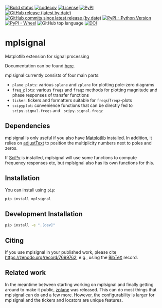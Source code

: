 [![Build status](https://github.com/oscargus/mplsignal/workflows/Tests/badge.svg)](https://github.com/oscargus/mplsignal/actions?query=workflow%3ATests)
[![codecov](https://codecov.io/gh/oscargus/mplsignal/branch/main/graph/badge.svg?token=0ICY4NEVJM)](https://codecov.io/gh/oscargus/mplsignal)
[![License](https://img.shields.io/github/license/oscargus/mplsignal)](https://github.com/oscargus/mplsignal/blob/main/LICENSE)
[![PyPI](https://img.shields.io/pypi/v/mplsignal)](https://pypi.org/project/mplsignal/)
[![GitHub release (latest by date)](https://img.shields.io/github/v/release/oscargus/mplsignal)](https://github.com/oscargus/mplsignal/releases)
[![GitHub commits since latest release (by date)](https://img.shields.io/github/commits-since/oscargus/mplsignal/latest)](https://github.com/oscargus/mplsignal/compare/v0.1.1...HEAD)
[![PyPI - Python Version](https://img.shields.io/pypi/pyversions/mplsignal)](https://pypi.org/project/mplsignal/)
[![PyPI - Wheel](https://img.shields.io/pypi/wheel/mplsignal)](https://pypi.org/project/mplsignal/)
![GitHub top language](https://img.shields.io/github/languages/top/oscargus/mplsignal)
[![DOI](https://zenodo.org/badge/DOI/10.5281/zenodo.7699762.svg)](https://doi.org/10.5281/zenodo.7699762)

# mplsignal

Matplotlib extension for signal processing

Documentation can be found [here](https://mplsignal.readthedocs.io/).

mplsignal currently consists of four main parts:

- `plane_plots`: various `splane` and `zplane` for plotting pole-zero diagrams
- `freq_plots`: various `freqs` and `freqz` methods for plotting magnitude and phase responses of transfer functions
- `ticker`: tickers and formatters suitable for `freqs`/`freqz`-plots
- `scipyplot`: convenience functions that can be directly fed to `scipy.signal.freqs` and ` scipy.signal.freqz`

## Dependencies

mplsignal is only useful if you also have [Matplotlib](https://matplotlib.org/) installed.
In addition, it relies on [adjustText](https://adjusttext.readthedocs.io/) to position the multiplicity
numbers next to poles and zeros.

If [SciPy](https://scipy.org/) is installed, mplsignal will use some functions to compute frequency responses etc,
but mplsignal also has its own functions for this.

## Installation

You can install using `pip`:

```bash
pip install mplsignal
```

## Development Installation

```bash
pip install -e ".[dev]"
```

## Citing

If you use mplsignal in your published work, please cite https://zenodo.org/record/7699762, e.g., using the
[BibTeX](https://zenodo.org/record/7699763/export/hx) record.

## Related work

In the meantime between starting working on mplsignal and finally getting around to make it public,
[zplane](https://pypi.org/project/zplane/) was released. This can do most things that mplsignal can do and a few more.
However, the configurability is larger for mplsignal and the tickers and locators are unique features.
